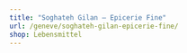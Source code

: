 ```yaml
---
title: "Soghateh Gilan – Epicerie Fine"
url: /geneve/soghateh-gilan-epicerie-fine/
shop: Lebensmittel
---
```

